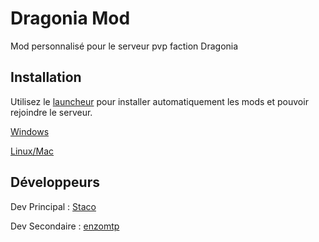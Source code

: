 # Dragonia Mod

Mod personnalisé pour le serveur pvp faction Dragonia

## Installation

Utilisez le [launcheur](https://dragonia-pvp.fr/launch/bootstrap/Launcher%20Dragonia-V1.exe/) pour installer automatiquement les mods et pouvoir rejoindre le serveur.

[Windows](https://dragonia-pvp.fr/launch/bootstrap/Launcher%20Dragonia-V1.exe)

[Linux/Mac](https://dragonia-pvp.fr/launch/bootstrap/Launcher%20Dragonia-V1.jar)


## Développeurs

Dev Principal : [Staco](https://github.com/Staco78)

Dev Secondaire : [enzomtp](https://github.com/enzomtpYT)
